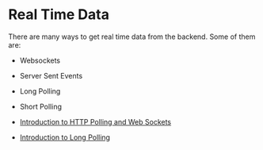 # Real Time Data

There are many ways to get real time data from the backend. Some of them are:

- Websockets
- Server Sent Events
- Long Polling
- Short Polling

- [Introduction to HTTP Polling and Web Sockets](https://www.youtube.com/watch?v=OsgrJDMPl58)
- [Introduction to Long Polling](https://www.pubnub.com/guides/long-polling/)
